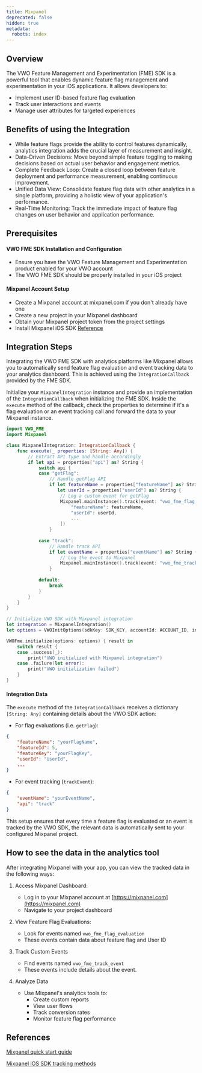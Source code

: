 ```yaml
---
title: Mixpanel
deprecated: false
hidden: true
metadata:
  robots: index
---
```

## Overview

The VWO Feature Management and Experimentation (FME) SDK is a powerful tool that enables dynamic feature flag management and experimentation in your iOS applications. It allows developers to:

* Implement user ID-based feature flag evaluation
* Track user interactions and events
* Manage user attributes for targeted experiences

## Benefits of using the Integration

* While feature flags provide the ability to control features dynamically, analytics integration adds the crucial layer of measurement and insight.
* Data-Driven Decisions: Move beyond simple feature toggling to making decisions based on actual user behavior and engagement metrics.
* Complete Feedback Loop: Create a closed loop between feature deployment and performance measurement, enabling continuous improvement.
* Unified Data View: Consolidate feature flag data with other analytics in a single platform, providing a holistic view of your application's performance.
* Real-Time Monitoring: Track the immediate impact of feature flag changes on user behavior and application performance.

## Prerequisites

#### VWO FME SDK Installation and Configuration

* Ensure you have the VWO Feature Management and Experimentation product enabled for your VWO account
* The VWO FME SDK should be properly installed in your iOS project

#### Mixpanel Account Setup

* Create a Mixpanel account at mixpanel.com if you don't already have one
* Create a new project in your Mixpanel dashboard
* Obtain your Mixpanel project token from the project settings
* Install Mixpanel iOS SDK [Reference](https://docs.mixpanel.com/docs/quickstart/install-mixpanel?sdk=swift)

## Integration Steps

Integrating the VWO FME SDK with analytics platforms like Mixpanel allows you to automatically send feature flag evaluation and event tracking data to your analytics dashboard. This is achieved using the `IntegrationCallback` provided by the FME SDK.

Initialize your `MixpanelIntegration` instance and provide an implementation of the `IntegrationCallback` when initializing the FME SDK. Inside the `execute` method of the callback, check the properties to determine if it's a flag evaluation or an event tracking call and forward the data to your Mixpanel instance.

```swift
import VWO_FME
import Mixpanel

class MixpanelIntegration: IntegrationCallback {
    func execute(_ properties: [String: Any]) {
        // Extract API type and handle accordingly
        if let api = properties["api"] as? String {
            switch api {
            case "getFlag":
                // Handle getFlag API
                if let featureName = properties["featureName"] as? String,
                   let userId = properties["userId"] as? String {
                    // Log a custom event for getFlag
                    Mixpanel.mainInstance().track(event: "vwo_fme_flag_evaluation", properties: [
                        "featureName": featureName,
                        "userId": userId,
                        ...
                    ])
                }
                
            case "track":
                // Handle track API
                if let eventName = properties["eventName"] as? String {
                    // Log the event to Mixpanel
                    Mixpanel.mainInstance().track(event: "vwo_fme_track_event", properties:		                               ["eventName":eventName])
                }
                
            default:
                break
            }
        }
    }
}

// Initialize VWO SDK with Mixpanel integration
let integration = MixpanelIntegration()
let options = VWOInitOptions(sdkKey: SDK_KEY, accountId: ACCOUNT_ID, integrations: integration)

VWOFme.initialize(options: options) { result in
    switch result {
    case .success(_):
        print("VWO initialized with Mixpanel integration")
    case .failure(let error):
        print("VWO initialization failed")
    }
}
```

#### Integration Data

The `execute` method of the `IntegrationCallback` receives a dictionary `[String: Any]` containing details about the VWO SDK action:

* For flag evaluations (i.e. `getFlag`):

```json
{
    "featureName": "yourFlagName",
    "featureId": 5,
    "featureKey": "yourFlagKey",
    "userId": "UserId",
    ...
}
```

* For event tracking (`trackEvent`):

```json
{
    "eventName": "yourEventName",
    "api": "track"
}
```

This setup ensures that every time a feature flag is evaluated or an event is tracked by the VWO SDK, the relevant data is automatically sent to your configured Mixpanel project.

## How to see the data in the analytics tool

After integrating Mixpanel with your app, you can view the tracked data in the following ways:

1. Access Mixpanel Dashboard:
   * Log in to your Mixpanel account at [https://mixpanel.com](https://mixpanel.com)
   * Navigate to your project dashboard

2. View Feature Flag Evaluations:
   * Look for events named `vwo_fme_flag_evaluation`
   * These events contain data about feature flag and User ID

3. Track Custom Events
   * Find events named `vwo_fme_track_event`
   * These events include details about the event.

4. Analyze Data
   * Use Mixpanel's analytics tools to:
     * Create custom reports
     * View user flows
     * Track conversion rates
     * Monitor feature flag performance

## References

[Mixpanel quick start guide ](https://docs.mixpanel.com/docs/quickstart/install-mixpanel?sdk=swift)

[Mixpanel iOS SDK tracking methods](https://docs.mixpanel.com/docs/tracking-methods/sdks/swift)